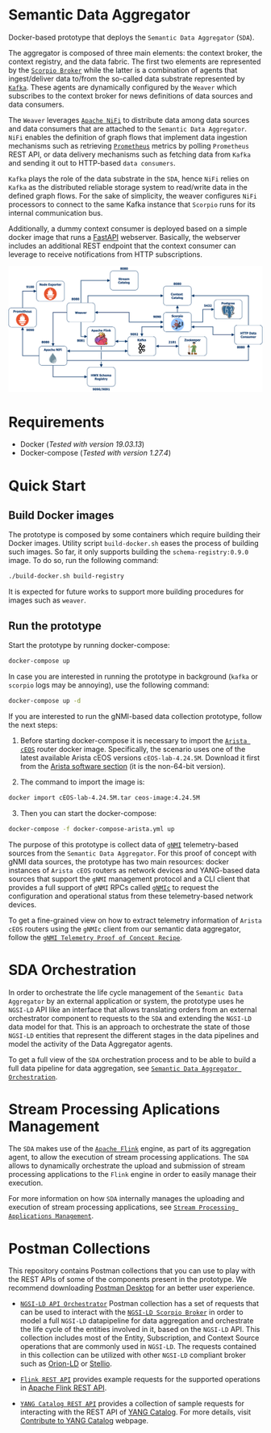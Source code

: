 # Semantic Data Aggregator

Docker-based prototype that deploys the `Semantic Data Aggregator` (`SDA`).

The aggregator is composed of three main elements: the context broker, the context registry, and the data fabric. The first two elements are represented by the [`Scorpio Broker`](https://github.com/ScorpioBroker/ScorpioBroker) while the latter is a combination of agents that ingest/deliver data to/from the so-called data substrate represented by [`Kafka`](https://kafka.apache.org/). These agents are dynamically configured by the `Weaver` which subscribes to the context broker for news definitions of data sources and data consumers.

The `Weaver` leverages [`Apache NiFi`](https://nifi.apache.org/) to distribute data among data sources and data consumers that are attached to the `Semantic Data Aggregator`. `NiFi` enables the definition of graph flows that implement data ingestion mechanisms such as retrieving [`Prometheus`](https://Prometheus.io/) metrics by polling `Prometheus` REST API, or data delivery mechanisms such as fetching data from `Kafka` and sending it out to HTTP-based `data consumers`.

`Kafka` plays the role of the data substrate in the `SDA`, hence `NiFi` relies on `Kafka` as the distributed reliable storage system to read/write data in the defined graph flows. For the sake of simplicity, the weaver configures `NiFi` processors to connect to the same Kafka instance that `Scorpio` runs for its internal communication bus.

Additionally, a dummy context consumer is deployed based on a simple docker image that runs a [FastAPI](https://fastapi.tiangolo.com/) webserver. Basically, the webserver includes an additional REST endpoint that the context consumer can leverage to receive notifications from HTTP subscriptions.

![Docker Prototype](docs/data-aggregator-prototype.png)

# Requirements

- Docker (_Tested with version 19.03.13_)
- Docker-compose (_Tested with version 1.27.4_)

# Quick Start

## Build Docker images

The prototype is composed by some containers which require building their Docker images. Utility script `build-docker.sh` eases the process of building such images. So far, it only supports building the `schema-registry:0.9.0` image. To do so, run the following command:
```bash
./build-docker.sh build-registry
```
It is expected for future works to support more building procedures for images such as `weaver`.

## Run the prototype

Start the prototype by running docker-compose:
```bash
docker-compose up
```

In case you are interested in running the prototype in background (`kafka` or `scorpio` logs may be annoying), use the following command:
```bash
docker-compose up -d
```

If you are interested to run the gNMI-based data collection prototype, follow the next steps:

1) Before starting docker-compose it is necessary to import the [`Arista cEOS`](https://www.arista.com/en/products/software-controlled-container-networking) router docker image. Specifically, the scenario uses one of the latest available Arista cEOS versions `cEOS-lab-4.24.5M`. Download it first from the [Arista software section](https://www.arista.com/en/support/software-download) (it is the non-64-bit version).

2) The command to import the image is:
```bash
docker import cEOS-lab-4.24.5M.tar ceos-image:4.24.5M
```

3) Then you can start the docker-compose:
```bash
docker-compose -f docker-compose-arista.yml up
```

The purpose of this prototype is collect data of [`gNMI`](https://github.com/openconfig/reference/blob/master/rpc/gnmi/gnmi-specification.md) telemetry-based sources from the `Semantic Data Aggregator`. For this proof of concept with gNMI data sources, the prototype has two main resources: docker instances of `Arista cEOS` routers as network devices and YANG-based data sources that support the `gNMI` management protocol and a CLI client that provides a full support of `gNMI` RPCs called [`gNMIc`](https://gnmic.kmrd.dev/) to request the configuration and operational status from these telemetry-based network devices.

To get a fine-grained view on how to extract telemetry information of `Arista cEOS` routers using the `gNMIc` client from our semantic data aggregator, follow the [`gNMI Telemetry Proof of Concept Recipe`](docs/gnmi-telemetry-recipe/README.md).

# SDA Orchestration

In order to orchestrate the life cycle management of the `Semantic Data Aggregator` by an external application or system, the prototype uses he `NGSI-LD` API like an interface that allows translating orders from an external orchestrator component to requests to the `SDA` and extending the `NGSI-LD` data model for that. This is an approach to orchestrate the state of those `NGSI-LD` entities that represent the different stages in the data pipelines and model the activity of the Data Aggregator agents.

To get a full view of the `SDA` orchestration process and to be able to build a full data pipeline for data aggregation, see [`Semantic Data Aggregator Orchestration`](docs/sda-orchestration/README.md).

# Stream Processing Aplications Management

The `SDA` makes use of the [`Apache Flink`](https://flink.apache.org/) engine, as part of its aggregation agent, to allow the execution of stream processing applications. The `SDA` allows to dynamically orchestrate the upload and submission of stream processing applications to the `Flink` engine in order to easily manage their execution.

For more information on how `SDA` internally manages the uploading and execution of stream processing applications, see [`Stream Processing Applications Management`](docs/stream-processing/README.md).

# Postman Collections

This repository contains Postman collections that you can use to play with the REST APIs of some of the components present in the prototype. We recommend downloading [Postman Desktop](https://www.postman.com/downloads/) for an better user experience.

- [`NGSI-LD API Orchestrator`](postman_collections/NGSI-LD%20API%20Orchestrator.postman_collection.json) Postman collection has a set of requests that can be used to interact with the [`NGSI-LD Scorpio Broker`](https://github.com/ScorpioBroker/ScorpioBroker) in order to model a full `NGSI-LD` datapipeline for data aggregation and orchestrate the life cycle of the entities involved in it, based on the `NGSI-LD` API. This collection includes most of the Entity, Subscription, and Context Source operations that are commonly used in `NGSI-LD`. The requests contained in this collection can be utilized with other `NGSI-LD` compliant broker such as [Orion-LD](https://github.com/FIWARE/context.Orion-LD) or [Stellio](https://github.com/stellio-hub/stellio-context-broker).

- [`Flink REST API`](postman_collections/API%20REST%20Flink.postman_collection.json) provides example requests for the supported operations in [Apache Flink REST API](https://ci.apache.org/projects/flink/flink-docs-release-1.12/ops/rest_api.html).

- [`YANG Catalog REST API`](postman_collections/yangcatalog.postman_collection.json) provides a collection of sample requests for interacting with the REST API of [YANG Catalog](https://yangcatalog.org). For more details, visit [Contribute to YANG Catalog](https://yangcatalog.org/contribute.html) webpage.
